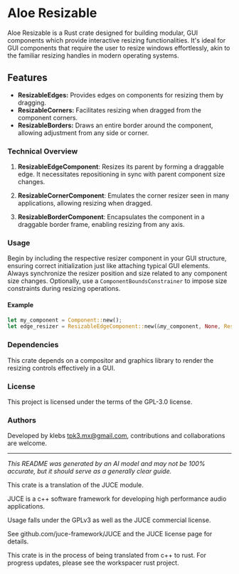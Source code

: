 # Aloe Resizable

Aloe Resizable is a Rust crate designed for building modular, GUI components which provide interactive resizing functionalities. It's ideal for GUI components that require the user to resize windows effortlessly, akin to the familiar resizing handles in modern operating systems.

## Features

- **ResizableEdges:** Provides edges on components for resizing them by dragging.
- **ResizableCorners:** Facilitates resizing when dragged from the component corners.
- **ResizableBorders:** Draws an entire border around the component, allowing adjustment from any side or corner.

### Technical Overview

1. **ResizableEdgeComponent**: Resizes its parent by forming a draggable edge. It necessitates repositioning in sync with parent component size changes.

2. **ResizableCornerComponent**: Emulates the corner resizer seen in many applications, allowing resizing when dragged.

3. **ResizableBorderComponent**: Encapsulates the component in a draggable border frame, enabling resizing from any axis.

### Usage

Begin by including the respective resizer component in your GUI structure, ensuring correct initialization just like attaching typical GUI elements. Always synchronize the resizer position and size related to any component size changes. Optionally, use a `ComponentBoundsConstrainer` to impose size constraints during resizing operations.

#### Example

```rust
let my_component = Component::new();
let edge_resizer = ResizableEdgeComponent::new(&my_component, None, ResizableEdgeComponentEdge::leftEdge);
```

### Dependencies
This crate depends on a compositor and graphics library to render the resizing controls effectively in a GUI.

### License
This project is licensed under the terms of the GPL-3.0 license.

### Authors
Developed by klebs <tpk3.mx@gmail.com>, contributions and collaborations are welcome.

---

*This README was generated by an AI model and may not be 100% accurate, but it should serve as a generally clear guide.*

This crate is a translation of the JUCE module.

JUCE is a c++ software framework for developing high performance audio applications.

Usage falls under the GPLv3 as well as the JUCE commercial license.

See github.com/juce-framework/JUCE and the JUCE license page for details.

This crate is in the process of being translated from c++ to rust. For progress updates, please see the workspacer rust project. 
